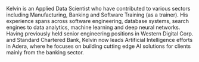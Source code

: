 Kelvin is an Applied Data Scientist who have contributed to various sectors including Manufacturing, Banking and Software Training (as a trainer). His experience spans across software engineering, database systems, search engines to data analytics, machine learning and deep neural networks. Having previously held senior engineering positions in Western Digital Corp. and Standard Chartered Bank, Kelvin now leads Artificial Intelligence efforts in Adera, where he focuses on building cutting edge AI solutions for clients mainly from the banking sector.  

<!---
kelvinAI/kelvinAI is a ✨ special ✨ repository because its `README.md` (this file) appears on your GitHub profile.
You can click the Preview link to take a look at your changes.
--->

